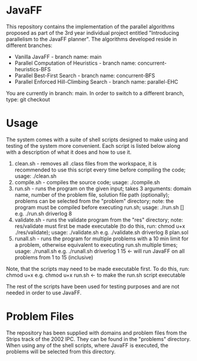 # JavaFF
This repository contains the implementation of the parallel algorithms proposed as part of the 3rd year individual project entitled "Introducing parallelism to the JavaFF planner". The algorithms developed reside in different branches:

 - Vanilla JavaFF - branch name: main
 - Parallel Computation of Heuristics - branch name: concurrent-heuristics-BFS
 - Parallel Best-First Search - branch name: concurrent-BFS
 - Parallel Enforced Hill-Climbing Search - branch name: parallel-EHC

You are currently in branch: main. In order to switch to a different branch, type:
    git checkout <branch-name>

# Usage
The system comes with a suite of shell scripts designed to make using and testing of the system more convenient. Each script is listed below along with a description of what it does and how to use it.

1. clean.sh - removes all .class files from the workspace, it is recommended to use this script every time before compiling the code; 
    usage: ./clean.sh
2. compile.sh - compiles the source code; 
    usage: ./compile.sh
3. run.sh - runs the program on the given input; takes 3 arguments: domain name, number of the problem file, solution file path (optionally); problems can be selected from the "problem" directory;
    note: the program must be compiled before executing run.sh; 
    usage: ./run.sh <domain-name> <problem-file-number> [<solution-file>]
            e.g. ./run.sh driverlog 8
4. validate.sh - runs the validate program from the "res" directory; note: res/validate must first be made executable (to do this, run: chmod u+x ./res/validate);
    usage: ./validate.sh <domain-name> <problem-file-number> <solution-file>
            e.g. ./validate.sh driverlog 8 plan.sol
5. runall.sh - runs the program for multiple problems with a 10 min limit for a problem, otherwise equivalent to executing run.sh multiple times;
    usage: ./runall.sh <domain-name> <first-problem-file-number> <last-problem-file-number>
            e.g. ./runall.sh driverlog 1 15     <- will run JavaFF on all problems from 1 to 15 (inclusive)

Note, that the scripts may need to be made executable first. To do this, run:
    chmod u+x <script-name>
    e.g. chmod u+x run.sh   <- to make the run.sh script executable

The rest of the scripts have been used for testing purposes and are not needed in order to use JavaFF.

# Problem Files
The repository has been supplied with domains and problem files from the Strips track of the 2002 IPC. They can be found in the "problems" directory. When using any of the shell scripts, where JavaFF is executed, the problems will be selected from this directory.
